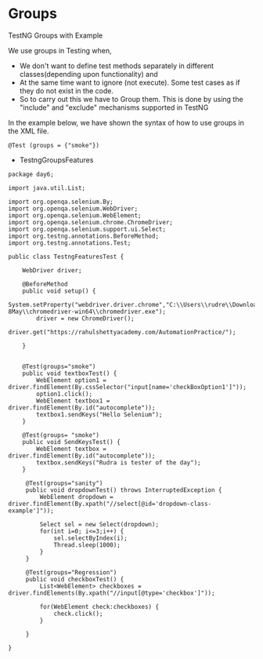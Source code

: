 # Groups
TestNG Groups with Example  

We use groups in Testing when,
* We don't want to define test methods separately in different classes(depending upon functionality) and  
* At the same time want to ignore (not execute). Some test cases as if they do not exist in the code.
* So to carry out this we have to Group them. This is done by using the "include" and "exclude" mechanisms supported in TestNG

In the example below, we have shown the syntax of how to use groups in the XML file.

```
@Test (groups = {"smoke"})
```

* TestngGroupsFeatures
```
package day6;

import java.util.List;

import org.openqa.selenium.By;
import org.openqa.selenium.WebDriver;
import org.openqa.selenium.WebElement;
import org.openqa.selenium.chrome.ChromeDriver;
import org.openqa.selenium.support.ui.Select;
import org.testng.annotations.BeforeMethod;
import org.testng.annotations.Test;

public class TestngFeaturesTest {
	
	WebDriver driver;
	
	@BeforeMethod
	public void setup() {
		System.setProperty("webdriver.driver.chrome","C:\\Users\\rudre\\Downloads\\chromeDriver124-8May\\chromedriver-win64\\chromedriver.exe");
		driver = new ChromeDriver();
		driver.get("https://rahulshettyacademy.com/AutomationPractice/");
		
	}

	
	@Test(groups="smoke")
	public void textboxTest() {
		WebElement option1 = driver.findElement(By.cssSelector("input[name='checkBoxOption1']"));
		option1.click();
		WebElement textbox1 = driver.findElement(By.id("autocomplete"));
		textbox1.sendKeys("Hello Selenium");
	}
	
	@Test(groups= "smoke")
	public void SendKeysTest() {
		WebElement textbox = driver.findElement(By.id("autocomplete"));
		textbox.sendKeys("Rudra is tester of the day");
	}
	
	 @Test(groups="sanity")
	 public void dropdownTest() throws InterruptedException {
		 WebElement dropdown = driver.findElement(By.xpath("//select[@id='dropdown-class-example']"));
		 
		 Select sel = new Select(dropdown);
		 for(int i=0; i<=3;i++) {
			 sel.selectByIndex(i);
			 Thread.sleep(1000);
		 }
	 }
	
	 @Test(groups="Regression")
	 public void checkboxTest() {
		 List<WebElement> checkboxes = driver.findElements(By.xpath("//input[@type='checkbox']"));
		 
		 for(WebElement check:checkboxes) {
			 check.click();
		 }
		 
	 }
	
}
```